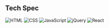 

## Tech Spec

<img alt="HTML" src ="https://img.shields.io/badge/HTML-e34f26.svg?&style=for-the-badge&logo=HTML5&logoColor=white"/>
<img alt="CSS" src ="https://img.shields.io/badge/CSS-ff9933.svg?&style=for-the-badge&logo=CSS3&logoColor=white"/>
<img alt="JavaScript" src ="https://img.shields.io/badge/JavaScript-f7df1e.svg?&style=for-the-badge&logo=JavaScript&logoColor=white"/>
<img alt="jQuery" src ="https://img.shields.io/badge/jQuery-0769ad.svg?&style=for-the-badge&logo=jQuery&logoColor=white"/>
<img alt="React" src ="https://img.shields.io/badge/React-61dafb.svg?&style=for-the-badge&logo=React&logoColor=white"/>


